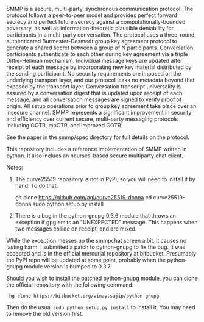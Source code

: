SMMP is a secure, multi-party, synchronous communication protocol. The protocol follows
a peer-to-peer model and provides perfect forward secrecy and perfect future secrecy against a
computationally-bounded adversary, as well as information-theoretic plausible deniability for
participants in a multi-party conversation. The protocol uses a three-round, authenticated
Burmester-Desmedt group key agreement protocol to generate a shared secret between a group of N
participants. Conversation participants authenticate to each other during key agreement via a triple
Diffie-Hellman mechanism. Individual message keys are updated after receipt of each message by
incorporating new key material distributed by the sending participant. No security requirements
are imposed on the underlying transport layer, and our protocol leaks no metadata beyond that
exposed by the transport layer. Conversation transcript universality is assured by a conversation
digest that is updated upon receipt of each message, and all conversation messages are signed to
verify proof of origin. All setup operations prior to group key agreement take place over an insecure
channel. SMMP represents a significant improvement in security and efficiency over current secure,
multi-party messaging protocols including GOTR, mpOTR, and improved GOTR.

See the paper in the smmp/spec directory for full details on the protocol.

This repository includes a reference implementation of SMMP written in python.
It also inclues an ncurses-based secure multiparty chat client.

Notes:

1. The curve25519 repository is not in PyPI, so you will need to
install it by hand. To do that:

     git clone https://github.com/agl/curve25519-donna
     cd curve25519-donna
     sudo python setup.py install

2. There is a bug in the python-gnupg 0.3.6 module that throws an
exception if gpg emits an "UNEXPECTED" message. This happens when
two messages collide on receipt, and are mixed.

While the exception messes up the smmpchat screen a bit, it causes
no lasting harm. I submitted a patch to python-gnupg to fix the
bug. It was accepted and is in the official mercurial repository
at bitbucket. Presumably the PyPI repo will be updated at some point,
probably when the python-gnupg module version is bumped to 0.3.7.

Should you wish to install the patched python-gnupg module, you can
clone the official repository with the following command:

     hg clone https://bitbucket.org/vinay.sajip/python-gnupg

Then do the usual ```sudo python setup.py install``` to install it.
You may need to remove the old version first.
